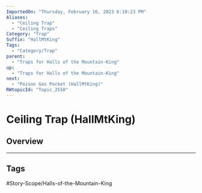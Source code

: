 ```yaml
---
ImportedOn: "Thursday, February 16, 2023 6:10:23 PM"
Aliases:
  - "Ceiling Trap"
  - "Ceiling Traps"
Category: "Trap"
Suffix: "HallMtKing"
Tags:
  - "Category/Trap"
parent:
  - "Traps for Halls of the Mountain-King"
up:
  - "Traps for Halls of the Mountain-King"
next:
  - "Poison Gas Pocket (HallMtKing)"
RWtopicId: "Topic_2550"
---
```

# Ceiling Trap (HallMtKing)
## Overview

---
## Tags
#Story-Scope/Halls-of-the-Mountain-King

